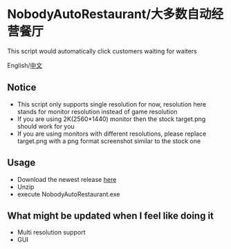 # NobodyAutoRestaurant/大多数自动经营餐厅
This script would automatically click customers waiting for waiters

English/[中文](https://github.com/idkwhodatis/NobodyAutoRestaurant/wiki)

## Notice
- This script only supports single resolution for now, resolution here stands for monitor resolution instead of game resolution
- If you are using 2K(2560*1440) monitor then the stock target.png should work for you
- If you are using monitors with different resolutions, please replace target.png with a png format screenshot similar to the stock one

## Usage
- Download the newest release [here](https://github.com/idkwhodatis/NobodyAutoRestaurant/releases)
- Unzip
- execute NobodyAutoRestaurant.exe

## What might be updated when I feel like doing it
- Multi resolution support
- GUI
